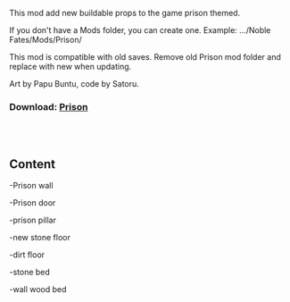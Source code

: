 This mod add new buildable props to the game prison themed.

If you don't have a Mods folder, you can create one.
Example: .../Noble Fates/Mods/Prison/

This mod is compatible with old saves. Remove old Prison mod folder and replace with new when updating.

Art by Papu Buntu, code by Satoru.  

### Download: <a href="https://github.com/PapuBuntu/NobleFates-PapuAndSatoru-PrisonAndCruelty/raw/main/Preview.jpg"> Prison</a>

<br>
<br>

## Content

-Prison wall

-Prison door

-prison pillar

-new stone floor

-dirt floor

-stone bed

-wall wood bed
